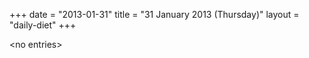 +++
date = "2013-01-31"
title = "31 January 2013 (Thursday)"
layout = "daily-diet"
+++

<p>&lt;no entries&gt;</p>